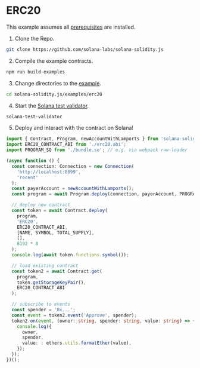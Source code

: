 # ERC20

This example assumes all [prerequisites](../getting-started/installation.md) are installed.

1. Clone the Repo.

```bash
git clone https://github.com/solana-labs/solana-solidity.js
```

2. Compile the example contracts.

```bash
npm run build-examples
```

3. Change directories to the [example](https://github.com/solana-labs/solana-solidity.js/tree/master/examples/erc20).

```bash
cd solana-solidity.js/examples/erc20
```

4. Start the [Solana test validator](https://docs.solana.com/developing/test-validator).

```bash
solana-test-validator
```

5. Deploy and interact with the contract on Solana!

```typescript
import { Contract, Program, newAccountWithLamports } from 'solana-solidity';
import ERC20_CONTRACT_ABI from './erc20.abi';
import PROGRAM_SO from './bundle.so'; // e.g. via webpack raw-loader

(async function () {
  const connection: Connection = new Connection(
    'http://localhost:8899',
    'recent'
  );
  const payerAccount = newAccountWithLamports();
  const program = await Program.deploy(connection, payerAccount, PROGRAM_SO);

  // deploy new contract
  const token = await Contract.deploy(
    program,
    'ERC20',
    ERC20_CONTRACT_ABI,
    [NAME, SYMBOL, TOTAL_SUPPLY],
    [],
    8192 * 8
  );
  console.log(await token.functions.symbol());

  // load existing contract
  const token2 = await Contract.get(
    program,
    token.getStorageKeyPair(),
    ERC20_CONTRACT_ABI
  );

  // subscribe to events
  const spender = '0x...';
  const event = token2.event('Approve', spender);
  token2.on(event, (owner: string, spender: string, value: string) => {
    console.log({
      owner,
      spender,
      value: : ethers.utils.formatEther(value),
    });
  });
})();
```
